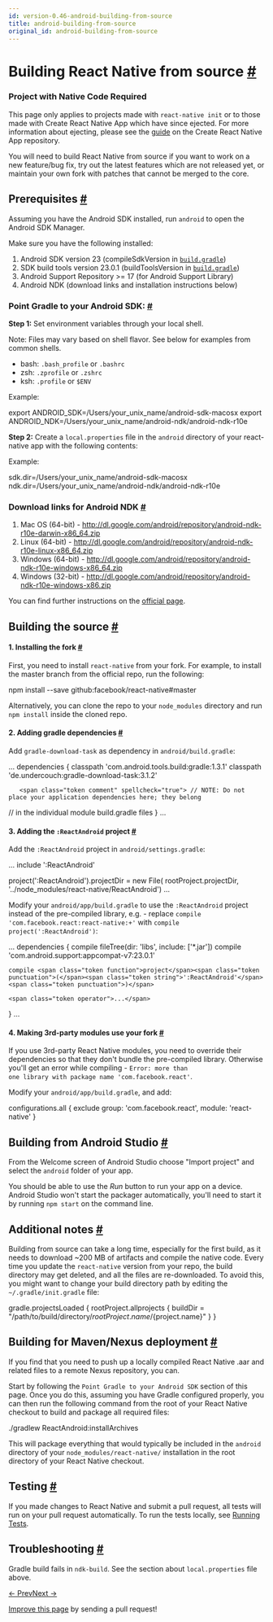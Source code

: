 ```yaml
---
id: version-0.46-android-building-from-source
title: android-building-from-source
original_id: android-building-from-source
---
```

<a id="content"></a><h1><a class="anchor" name="building-react-native-from-source"></a>Building React Native from source <a class="hash-link" href="docs/android-building-from-source.html#building-react-native-from-source">#</a></h1><div class="banner-crna-ejected"><h3>Project with Native Code Required</h3><p>This page only applies to projects made with <code>react-native init</code> or to those made with Create React Native App which have since ejected. For more information about ejecting, please see the <a href="https://github.com/react-community/create-react-native-app/blob/master/EJECTING.md" target="_blank">guide</a> on the Create React Native App repository.</p></div><div><p>You will need to build React Native from source if you want to work on a new feature/bug fix, try out the latest features which are not released yet, or maintain your own fork with patches that cannot be merged to the core.</p><h2><a class="anchor" name="prerequisites"></a>Prerequisites <a class="hash-link" href="docs/android-building-from-source.html#prerequisites">#</a></h2><p>Assuming you have the Android SDK installed, run <code>android</code> to open the Android SDK Manager.</p><p>Make sure you have the following installed:</p><ol><li>Android SDK version 23 (compileSdkVersion in <a href="https://github.com/facebook/react-native/blob/master/ReactAndroid/build.gradle" target="_blank"><code>build.gradle</code></a>)</li><li>SDK build tools version 23.0.1 (buildToolsVersion in <a href="https://github.com/facebook/react-native/blob/master/ReactAndroid/build.gradle" target="_blank"><code>build.gradle</code></a>)</li><li>Android Support Repository &gt;= 17 (for Android Support Library)</li><li>Android NDK (download links and installation instructions below)</li></ol><h3><a class="anchor" name="point-gradle-to-your-android-sdk"></a>Point Gradle to your Android SDK: <a class="hash-link" href="docs/android-building-from-source.html#point-gradle-to-your-android-sdk">#</a></h3><p><strong>Step 1:</strong>  Set environment variables through your local shell.</p><p>Note: Files may vary based on shell flavor. See below for examples from common shells.</p><ul><li>bash: <code>.bash_profile</code> or <code>.bashrc</code></li><li>zsh: <code>.zprofile</code> or <code>.zshrc</code></li><li>ksh: <code>.profile</code> or <code>$ENV</code></li></ul><p>Example:</p><div class="prism language-javascript"><span class="token keyword">export</span> ANDROID_SDK<span class="token operator">=</span><span class="token operator">/</span>Users<span class="token operator">/</span>your_unix_name<span class="token operator">/</span>android<span class="token operator">-</span>sdk<span class="token operator">-</span>macosx
<span class="token keyword">export</span> ANDROID_NDK<span class="token operator">=</span><span class="token operator">/</span>Users<span class="token operator">/</span>your_unix_name<span class="token operator">/</span>android<span class="token operator">-</span>ndk<span class="token operator">/</span>android<span class="token operator">-</span>ndk<span class="token operator">-</span>r10e</div><p><strong>Step 2:</strong> Create a <code>local.properties</code> file in the <code>android</code> directory of your react-native app with the following contents:</p><p>Example:</p><div class="prism language-javascript">sdk<span class="token punctuation">.</span>dir<span class="token operator">=</span><span class="token operator">/</span>Users<span class="token operator">/</span>your_unix_name<span class="token operator">/</span>android<span class="token operator">-</span>sdk<span class="token operator">-</span>macosx
ndk<span class="token punctuation">.</span>dir<span class="token operator">=</span><span class="token operator">/</span>Users<span class="token operator">/</span>your_unix_name<span class="token operator">/</span>android<span class="token operator">-</span>ndk<span class="token operator">/</span>android<span class="token operator">-</span>ndk<span class="token operator">-</span>r10e</div><h3><a class="anchor" name="download-links-for-android-ndk"></a>Download links for Android NDK <a class="hash-link" href="docs/android-building-from-source.html#download-links-for-android-ndk">#</a></h3><ol><li>Mac OS (64-bit) - <a href="http://dl.google.com/android/repository/android-ndk-r10e-darwin-x86_64.zip">http://dl.google.com/android/repository/android-ndk-r10e-darwin-x86_64.zip</a></li><li>Linux (64-bit) - <a href="http://dl.google.com/android/repository/android-ndk-r10e-linux-x86_64.zip">http://dl.google.com/android/repository/android-ndk-r10e-linux-x86_64.zip</a></li><li>Windows (64-bit) - <a href="http://dl.google.com/android/repository/android-ndk-r10e-windows-x86_64.zip">http://dl.google.com/android/repository/android-ndk-r10e-windows-x86_64.zip</a></li><li>Windows (32-bit) - <a href="http://dl.google.com/android/repository/android-ndk-r10e-windows-x86.zip">http://dl.google.com/android/repository/android-ndk-r10e-windows-x86.zip</a></li></ol><p>You can find further instructions on the <a href="http://developer.android.com/ndk/downloads/index.html" target="_blank">official page</a>.</p><h2><a class="anchor" name="building-the-source"></a>Building the source <a class="hash-link" href="docs/android-building-from-source.html#building-the-source">#</a></h2><h4><a class="anchor" name="1-installing-the-fork"></a>1. Installing the fork <a class="hash-link" href="docs/android-building-from-source.html#1-installing-the-fork">#</a></h4><p>First, you need to install <code>react-native</code> from your fork. For example, to install the master branch from the official repo, run the following:</p><div class="prism language-sh">npm install <span class="token operator">--</span>save github<span class="token punctuation">:</span>facebook<span class="token operator">/</span>react<span class="token operator">-</span>native#master</div><p>Alternatively, you can clone the repo to your <code>node_modules</code> directory and run <code>npm install</code> inside the cloned repo.</p><h4><a class="anchor" name="2-adding-gradle-dependencies"></a>2. Adding gradle dependencies <a class="hash-link" href="docs/android-building-from-source.html#2-adding-gradle-dependencies">#</a></h4><p>Add <code>gradle-download-task</code> as dependency in <code>android/build.gradle</code>:</p><div class="prism language-gradle"><span class="token operator">...</span>
    dependencies <span class="token punctuation">{</span>
        classpath <span class="token string">'com.android.tools.build:gradle:1.3.1'</span>
        classpath <span class="token string">'de.undercouch:gradle-download-task:3.1.2'</span>

       <span class="token comment" spellcheck="true"> // NOTE: Do not place your application dependencies here; they belong
</span>       <span class="token comment" spellcheck="true"> // in the individual module build.gradle files
</span>    <span class="token punctuation">}</span>
<span class="token operator">...</span></div><h4><a class="anchor" name="3-adding-the-reactandroid-project"></a>3. Adding the <code>:ReactAndroid</code> project <a class="hash-link" href="docs/android-building-from-source.html#3-adding-the-reactandroid-project">#</a></h4><p>Add the <code>:ReactAndroid</code> project in <code>android/settings.gradle</code>:</p><div class="prism language-gradle"><span class="token operator">...</span>
include <span class="token string">':ReactAndroid'</span>

<span class="token function">project</span><span class="token punctuation">(</span><span class="token string">':ReactAndroid'</span><span class="token punctuation">)</span><span class="token punctuation">.</span>projectDir <span class="token operator">=</span> <span class="token keyword">new</span> <span class="token class-name">File</span><span class="token punctuation">(</span>
    rootProject<span class="token punctuation">.</span>projectDir<span class="token punctuation">,</span> <span class="token string">'../node_modules/react-native/ReactAndroid'</span><span class="token punctuation">)</span>
<span class="token operator">...</span></div><p>Modify your <code>android/app/build.gradle</code> to use the <code>:ReactAndroid</code> project instead of the pre-compiled library, e.g. - replace <code>compile 'com.facebook.react:react-native:+'</code> with <code>compile project(':ReactAndroid')</code>:</p><div class="prism language-gradle"><span class="token operator">...</span>
dependencies <span class="token punctuation">{</span>
    compile <span class="token function">fileTree</span><span class="token punctuation">(</span>dir<span class="token punctuation">:</span> <span class="token string">'libs'</span><span class="token punctuation">,</span> include<span class="token punctuation">:</span> <span class="token punctuation">[</span><span class="token string">'*.jar'</span><span class="token punctuation">]</span><span class="token punctuation">)</span>
    compile <span class="token string">'com.android.support:appcompat-v7:23.0.1'</span>

    compile <span class="token function">project</span><span class="token punctuation">(</span><span class="token string">':ReactAndroid'</span><span class="token punctuation">)</span>

    <span class="token operator">...</span>
<span class="token punctuation">}</span>
<span class="token operator">...</span></div><h4><a class="anchor" name="4-making-3rd-party-modules-use-your-fork"></a>4. Making 3rd-party modules use your fork <a class="hash-link" href="docs/android-building-from-source.html#4-making-3rd-party-modules-use-your-fork">#</a></h4><p>If you use 3rd-party React Native modules, you need to override their dependencies so that they don't bundle the pre-compiled library. Otherwise you'll get an error while compiling - <code>Error: more than one library with package name 'com.facebook.react'</code>.</p><p>Modify your <code>android/app/build.gradle</code>, and add:</p><div class="prism language-gradle">configurations<span class="token punctuation">.</span>all <span class="token punctuation">{</span>
    exclude group<span class="token punctuation">:</span> <span class="token string">'com.facebook.react'</span><span class="token punctuation">,</span> module<span class="token punctuation">:</span> <span class="token string">'react-native'</span>
<span class="token punctuation">}</span></div><h2><a class="anchor" name="building-from-android-studio"></a>Building from Android Studio <a class="hash-link" href="docs/android-building-from-source.html#building-from-android-studio">#</a></h2><p>From the Welcome screen of Android Studio choose "Import project" and select the <code>android</code> folder of your app.</p><p>You should be able to use the <em>Run</em> button to run your app on a device. Android Studio won't start the packager automatically, you'll need to start it by running <code>npm start</code> on the command line.</p><h2><a class="anchor" name="additional-notes"></a>Additional notes <a class="hash-link" href="docs/android-building-from-source.html#additional-notes">#</a></h2><p>Building from source can take a long time, especially for the first build, as it needs to download ~200 MB of artifacts and compile the native code. Every time you update the <code>react-native</code> version from your repo, the build directory may get deleted, and all the files are re-downloaded. To avoid this, you might want to change your build directory path by editing the <code>~/.gradle/init.gradle</code> file:</p><div class="prism language-gradle">gradle<span class="token punctuation">.</span>projectsLoaded <span class="token punctuation">{</span>
    rootProject<span class="token punctuation">.</span>allprojects <span class="token punctuation">{</span>
        buildDir <span class="token operator">=</span> <span class="token string">"/path/to/build/directory/${rootProject.name}/${project.name}"</span>
    <span class="token punctuation">}</span>
<span class="token punctuation">}</span></div><h2><a class="anchor" name="building-for-maven-nexus-deployment"></a>Building for Maven/Nexus deployment <a class="hash-link" href="docs/android-building-from-source.html#building-for-maven-nexus-deployment">#</a></h2><p>If you find that you need to push up a locally compiled React Native .aar and related files to a remote Nexus repository, you can.</p><p>Start by following the <code>Point Gradle to your Android SDK</code> section of this page. Once you do this, assuming you have Gradle configured properly, you can then run the following command from the root of your React Native checkout to build and package all required files:</p><div class="prism language-javascript"><span class="token punctuation">.</span><span class="token operator">/</span>gradlew ReactAndroid<span class="token punctuation">:</span>installArchives</div><p>This will package everything that would typically be included in the <code>android</code> directory of your <code>node_modules/react-native/</code> installation in the root directory of your React Native checkout.</p><h2><a class="anchor" name="testing"></a>Testing <a class="hash-link" href="docs/android-building-from-source.html#testing">#</a></h2><p>If you made changes to React Native and submit a pull request, all tests will run on your pull request automatically. To run the tests locally, see <a href="docs/testing.html" target="_blank">Running Tests</a>.</p><h2><a class="anchor" name="troubleshooting"></a>Troubleshooting <a class="hash-link" href="docs/android-building-from-source.html#troubleshooting">#</a></h2><p>Gradle build fails in <code>ndk-build</code>. See the section about <code>local.properties</code> file above.</p></div><div class="docs-prevnext"><a class="docs-prev" href="docs/android-ui-performance.html#content">← Prev</a><a class="docs-next" href="docs/contributing.html#content">Next →</a></div><p class="edit-page-block"><a target="_blank" href="https://github.com/facebook/react-native/blob/master/docs/AndroidBuildingFromSource.md">Improve this page</a> by sending a pull request!</p>
